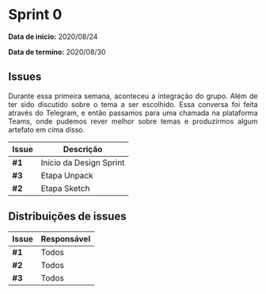 # Sprint 0

**Data de início:** 2020/08/24

**Data de termíno:** 2020/08/30

## Issues

<p align="justify">Durante essa primeira semana, aconteceu a integração do grupo. Além de ter sido discutido sobre o tema a ser escolhido. Essa conversa foi feita através do Telegram, e então passamos para uma chamada na plataforma Teams, onde pudemos rever melhor sobre temas e produzirmos algum artefato em cima disso.</p>

|Issue|Descrição|
|-----|---------|
|**#1**|Início da Design Sprint|
|**#3**|Etapa Unpack|
|**#2**|Etapa Sketch|

## Distribuições de issues

|Issue|Responsável|
|-----|---------|
|**#1**|Todos|
|**#2**|Todos|
|**#3**|Todos|